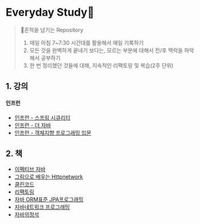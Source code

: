 # Everyday Study🥇

>   🦶흔적을 남기는 Repository
>
>   1.  매일 아침 7~7:30 시간대를 활용해서 매일 기록하기
>   2.  모든 것을 완벽하게 끝내기 보다는, 모르는 부분에 대해서 전/후 맥락을 파악해서 공부하기
>   3.  한 번 정리했던 것들에 대해, 지속적인 리팩토링 및 복습(2주 단위)





## 1. 강의

#### 인프런

-   [인프런 - 스프링 시큐리티](./spring/spring-security.md)
-   [인프런 - 더 자바](./java/java-bytecode.md)
-   [인프런 - 객체지향 프로그래밍 입문](./oop/oop-beginner-inflearn.md)





## 2. 책 

-   [이펙티브 자바](./book/effective-java.md)
-   [그림으로 배우는 Httpnetwork](./web/http-network-basic.md)
-   [클린코드](./book/cleancode.md)
-   [리팩토링](./book/refactoring.md)
-   [자바 ORM표준 JPA프로그래밍](./jpa/jpa.md)
-   [자바네트워크 프로그래밍](./book/자바네트워크프로그래밍.md)
-   [자바의정석](./java/자바의정석.md)